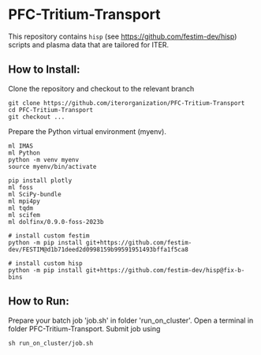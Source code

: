 # PFC-Tritium-Transport

This repository contains `hisp` (see https://github.com/festim-dev/hisp) scripts and plasma data that are tailored for ITER.

## How to Install:

Clone the repository and checkout to the relevant branch
```
git clone https://github.com/iterorganization/PFC-Tritium-Transport
cd PFC-Tritium-Transport
git checkout ...
```
Prepare the Python virtual environment (myenv).
```
ml IMAS
ml Python
python -m venv myenv
source myenv/bin/activate

pip install plotly
ml foss
ml SciPy-bundle 
ml mpi4py
ml tqdm
ml scifem
ml dolfinx/0.9.0-foss-2023b

# install custom festim
python -m pip install git+https://github.com/festim-dev/FESTIM@d1b71deed2d0998159b99591951493bffa1f5ca8

# install custom hisp
python -m pip install git+https://github.com/festim-dev/hisp@fix-b-bins
```
## How to Run:

Prepare your batch job 'job.sh' in folder 'run_on_cluster'. Open a terminal in folder PFC-Tritium-Transport. Submit job using 
```
sh run_on_cluster/job.sh
```

